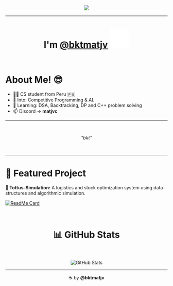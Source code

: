 <p align="center">
  <img src="https://miro.medium.com/max/2048/1*OohqW5DGh9CQS4hLY5FXzA.png" height="230"/>
</p>

<hr>

<h1 align="center">
  I'm <a href="https://github.com/bktmatjv">@bktmatjv</a>
  <img src="https://github.com/Kathryn-Jie/Kathryn-Jie/blob/main/wave.gif" width="60px"/>
</h1>

<Br>

<h1>About Me! 😎</h1>

- 👨‍💻 CS student from Peru 🇵🇪
- 🏫 Into: Competitive Programming & AI.
- 🧠 Learning: DSA, Backtracking, DP and C++ problem solving
- 📫 Discord → **matjvc**

<hr>

<Br>

<p align="center"><i>“bkt”</i></p>
<Br>

<hr>
<h1>📂 Featured Project</h1>

<p><strong>🛒 Tottus-Simulation:</strong> A logistics and stock optimization system using data structures and algorithmic simulation.</p>

[![ReadMe Card](https://github-readme-stats.vercel.app/api/pin/?username=bktmatjv&repo=Tottus-Simulation&theme=dark)](https://github.com/bktmatjv/Tottus-Simulation)

<Br>

<h1 align="center">📊 GitHub Stats</h1>
<Br>

<p align="center">
  <img src="https://github-readme-stats.vercel.app/api?username=bktmatjv&show_icons=true&theme=tokyonight" alt="GitHub Stats" />
</p>

------

<p align="center">☕ by <strong>@bktmatjv</strong></p>
